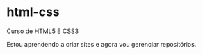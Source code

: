# html-css
 Curso de HTML5 E CSS3

 Estou aprendendo a criar sites e agora vou gerenciar repositórios.
